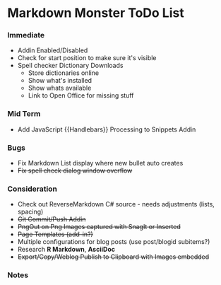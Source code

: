 ﻿# Markdown Monster ToDo List

### Immediate
* Addin Enabled/Disabled
* Check for start position to make sure it's visible
* Spell checker Dictionary Downloads
    * Store dictionaries online
    * Show what's installed
    * Show whats available
    * Link to Open Office for missing stuff

### Mid Term
* Add JavaScript {{Handlebars}} Processing to Snippets Addin

### Bugs
* Fix Markdown List display where new bullet auto creates
* ~~Fix spell check dialog window overflow~~

### Consideration
* Check out ReverseMarkdown C# source - needs adjustments (lists, spacing)
* ~~Git Commit/Push Addin~~
* ~~PngOut on Png Images captured with SnagIt or Inserted~~
* ~~Page Templates (add-in?)~~
* Multiple configurations for blog posts (use post/blogid subitems?)
* Research **R Markdown**, **AsciiDoc**
* ~~Export/Copy/Weblog Publish to Clipboard with Images embedded~~

### Notes


